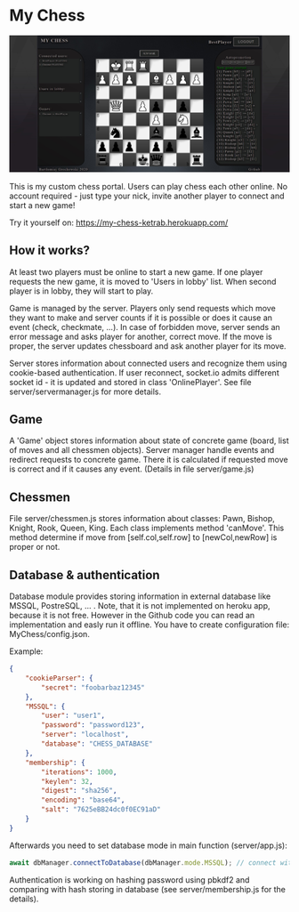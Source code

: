 # My Chess

<p align="center">
  <img src="./MyChessScreen.jpg" alt="" width="600"/>
</p>

This is my custom chess portal. Users can play chess each other online. No account required - just type your nick, invite another player to connect and start a new game!

Try it yourself on: https://my-chess-ketrab.herokuapp.com/

## How it works?
At least two players must be online to start a new game. If one player requests the new game, it is moved to 'Users in lobby' list. When second player is in lobby, they will start to play.

Game is managed by the server. Players only send requests which move they want to make and server counts if it is possible or does it cause an event (check, checkmate, ...). In case of forbidden move, server sends an error message and asks player for another, correct move. If the move is proper, the server updates chessboard and ask another player for its move.

Server stores information about connected users and recognize them using cookie-based authentication. If user reconnect, socket.io admits different socket id - it is updated and stored in class 'OnlinePlayer'. See file server/servermanager.js for more details.

## Game
A 'Game' object stores information about state of concrete game (board, list of moves and all chessmen objects). Server manager handle events and redirect requests to concrete game. There it is calculated if requested move is correct and if it causes any event. (Details in file server/game.js)

## Chessmen
File server/chessmen.js stores information about classes: Pawn, Bishop, Knight, Rook, Queen, King. Each class implements method 'canMove'. This method determine if move from [self.col,self.row] to [newCol,newRow] is proper or not.

## Database & authentication
Database module provides storing information in external database like MSSQL, PostreSQL, ... . Note, that it is not implemented on heroku app, because it is not free. However in the Github code you can read an implementation and easly run it offline. You have to create configuration file: MyChess/config.json.

Example:
```json
{
    "cookieParser": {
        "secret": "foobarbaz12345"
    },
    "MSSQL": {
        "user": "user1",
        "password": "password123",
        "server": "localhost", 
        "database": "CHESS_DATABASE"
    },
    "membership": {
        "iterations": 1000,
        "keylen": 32,
        "digest": "sha256",
        "encoding": "base64",
        "salt": "7625eBB24dc0f0EC91aD"
    }
}
```

Afterwards you need to set database mode in main function (server/app.js):
```js
await dbManager.connectToDatabase(dbManager.mode.MSSQL); // connect with MSSQL server
```

Authentication is working on hashing password using pbkdf2 and comparing with hash storing in database (see server/membership.js for the details).